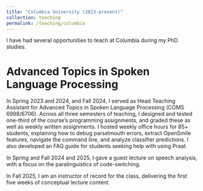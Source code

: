```yaml
---
title: "Columbia University (2023-present)"
collection: teaching
permalink: /teaching/columbia
---
```


I have had several opportunities to teach at Columbia during my PhD studies.


Advanced Topics in Spoken Language Processing
======

In Spring 2023 and 2024, and Fall 2024, I served as Head Teaching Assistant for Advanced Topics in Spoken Language Processing (COMS 6998/6706). Across all three semesters of teaching, I designed and tested one-third of the course’s programming assignments, and graded these as well as weekly written assignments. I hosted weekly office hours for 85+ students, explaining how to debug parselmouth errors, extract OpenSmile features, navigate the command line, and analyze classifier predictions. I also developed an FAQ guide for students seeking help with using Praat. 

In Spring and Fall 2024 and 2025, I gave a guest lecture on speech analysis, with a focus on the paralinguistics of code-switching.

In Fall 2025, I am an instructor of record for the class, delivering the first five weeks of conceptual lecture content.


